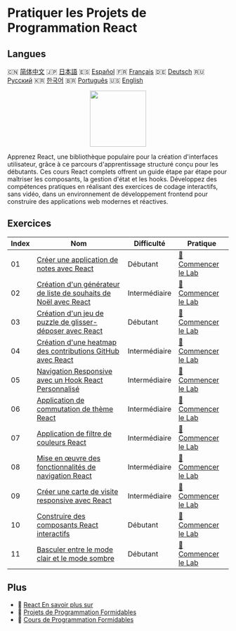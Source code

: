 # Pratiquer les Projets de Programmation React

## Langues

🇨🇳 [简体中文](README_zh.md) 🇯🇵 [日本語](README_ja.md) 🇪🇸 [Español](README_es.md) 🇫🇷 [Français](README_fr.md) 🇩🇪 [Deutsch](README_de.md) 🇷🇺 [Русский](README_ru.md) 🇰🇷 [한국어](README_ko.md) 🇧🇷 [Português](README_pt.md) 🇺🇸 [English](README.md) 

<div align="center">
<img width="128px" src="https://file.labex.io/path/nUDMNpUKFvpT.png">
</div>

Apprenez React, une bibliothèque populaire pour la création d'interfaces utilisateur, grâce à ce parcours d'apprentissage structuré conçu pour les débutants. Ces cours React complets offrent un guide étape par étape pour maîtriser les composants, la gestion d'état et les hooks. Développez des compétences pratiques en réalisant des exercices de codage interactifs, sans vidéo, dans un environnement de développement frontend pour construire des applications web modernes et réactives.

## Exercices

|   Index | Nom                                                                                                                                                     | Difficulté    | Pratique                                                                                                   |
|---------|---------------------------------------------------------------------------------------------------------------------------------------------------------|---------------|------------------------------------------------------------------------------------------------------------|
|      01 | [Créer une application de notes avec React](https://labex.io/fr/courses/project-create-a-notes-app-using-react)                                         | Débutant      | [🚀 Commencer le Lab](https://labex.io/fr/courses/project-create-a-notes-app-using-react)                  |
|      02 | [Création d'un générateur de liste de souhaits de Noël avec React](https://labex.io/fr/courses/project-building-a-christmas-wish-list-builder-in-react) | Intermédiaire | [🚀 Commencer le Lab](https://labex.io/fr/courses/project-building-a-christmas-wish-list-builder-in-react) |
|      03 | [Création d'un jeu de puzzle de glisser-déposer avec React](https://labex.io/fr/courses/project-building-a-react-drag-and-drop-puzzle-game)             | Débutant      | [🚀 Commencer le Lab](https://labex.io/fr/courses/project-building-a-react-drag-and-drop-puzzle-game)      |
|      04 | [Création d'une heatmap des contributions GitHub avec React](https://labex.io/fr/courses/project-building-a-react-github-heatmap-contributions)         | Intermédiaire | [🚀 Commencer le Lab](https://labex.io/fr/courses/project-building-a-react-github-heatmap-contributions)   |
|      05 | [Navigation Responsive avec un Hook React Personnalisé](https://labex.io/fr/courses/project-browser-window-size)                                        | Intermédiaire | [🚀 Commencer le Lab](https://labex.io/fr/courses/project-browser-window-size)                             |
|      06 | [Application de commutation de thème React](https://labex.io/fr/courses/project-change-page-theme)                                                      | Intermédiaire | [🚀 Commencer le Lab](https://labex.io/fr/courses/project-change-page-theme)                               |
|      07 | [Application de filtre de couleurs React](https://labex.io/fr/courses/project-colour-filter)                                                            | Intermédiaire | [🚀 Commencer le Lab](https://labex.io/fr/courses/project-colour-filter)                                   |
|      08 | [Mise en œuvre des fonctionnalités de navigation React](https://labex.io/fr/courses/project-navigation-features)                                        | Intermédiaire | [🚀 Commencer le Lab](https://labex.io/fr/courses/project-navigation-features)                             |
|      09 | [Créer une carte de visite responsive avec React](https://labex.io/fr/courses/project-personal-card-generator)                                          | Intermédiaire | [🚀 Commencer le Lab](https://labex.io/fr/courses/project-personal-card-generator)                         |
|      10 | [Construire des composants React interactifs](https://labex.io/fr/courses/project-show-and-hide)                                                        | Débutant      | [🚀 Commencer le Lab](https://labex.io/fr/courses/project-show-and-hide)                                   |
|      11 | [Basculer entre le mode clair et le mode sombre](https://labex.io/fr/courses/project-switch-between-light-and-dark)                                     | Débutant      | [🚀 Commencer le Lab](https://labex.io/fr/courses/project-switch-between-light-and-dark)                   |

## Plus

- 🔗 [React En savoir plus sur](https://labex.io/fr/skilltrees/react)
- 🔗 [Projets de Programmation Formidables](https://github.com/labex-labs/awesome-programming-projects)
- 🔗 [Cours de Programmation Formidables](https://github.com/labex-labs/awesome-programming-courses)

